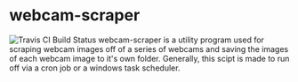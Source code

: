 # webcam-scraper
![Travis CI Build Status](http://travis-ci.org/K7MSH/webcam-scraper)
webcam-scraper is a utility program used for scraping webcam images off of a
series of webcams and saving the images of each webcam image to it's own
folder. Generally, this scipt is made to run off via a cron job or a windows
task scheduler.
